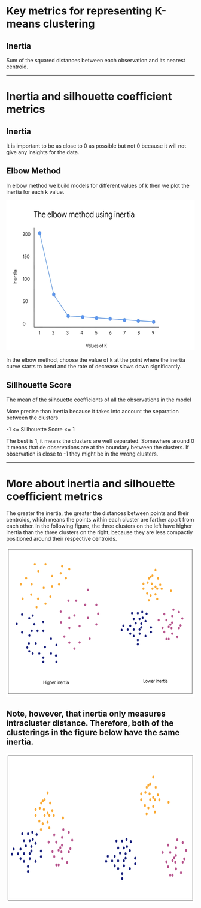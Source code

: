 # Key metrics for representing K-means clustering

## Inertia
Sum of the squared distances between each observation and its nearest centroid.

---

# Inertia and silhouette coefficient metrics

## Inertia
It is important to be as close to 0 as possible but not 0 because it will not give any insights for the data.

## Elbow Method
In elbow method we build models for different values of k then we plot the inertia for each k value.

<img src="img.png" alt="Elbow method" height="400">

In the elbow method, choose the value of k at the point where the inertia curve starts to bend and the rate of decrease slows down significantly.


## Sillhouette Score
The mean of the silhouette coefficients of all the observations in the model

More precise than inertia because it takes into account the separation between the clusters

-1 <= Sillhouette Score <= 1

The best is 1, it means the clusters are well separated. Somewhere around 0 it means that de observations are at the boundary
between the clusters. If observation is close to -1 they might be in the wrong clusters.

---
# More about inertia and silhouette coefficient metrics

The greater the inertia, the greater the distances between points and their centroids, which means the points within
each cluster are farther apart from each other. In the following figure, the three clusters on the left have higher 
inertia than the three clusters on the right, because they are less compactly positioned around their respective 
centroids. 

<img src="img2.png" alt="Elbow method" height="400">

## Note, however, that inertia only measures intracluster distance. Therefore, both of the clusterings in the figure below have the same inertia.

<img src="img3.png" alt="Elbow method" height="400">